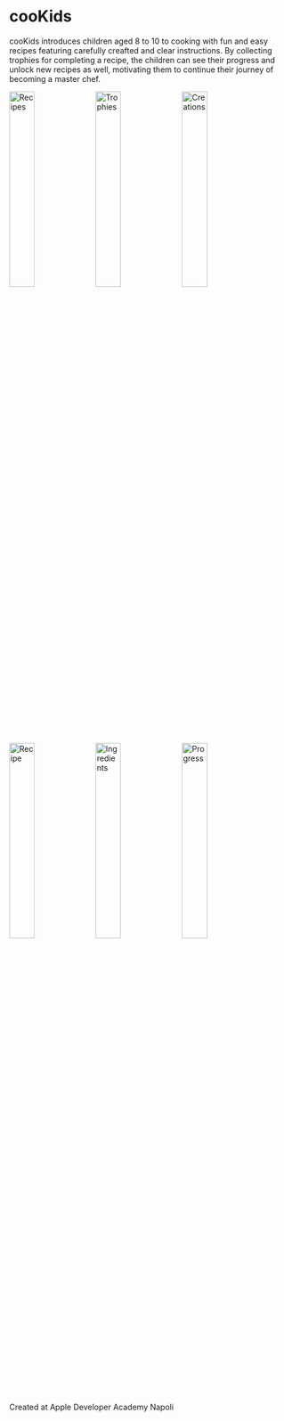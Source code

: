 # cooKids

cooKids introduces children aged 8 to 10 to cooking with fun and easy recipes featuring carefully creafted and clear instructions. By collecting trophies for completing a recipe, the children can see their progress and unlock new recipes as well, motivating them to continue their journey of becoming a master chef.

<div>
  <img width="30%" alt="Recipes" src="https://user-images.githubusercontent.com/57409167/162181132-6131e199-6b79-47d2-ba3e-336f4743dedb.png">
  <img width="30%" alt="Trophies" src="https://user-images.githubusercontent.com/57409167/162181163-e84ab052-ba8b-4a48-a10d-95b0aa9121f4.png">
  <img width="30%" alt="Creations" src="https://user-images.githubusercontent.com/57409167/162181176-0eb510a7-19b9-4d6a-afc3-bb51e83e5a18.png">
</div>

<div>
  <img width="30%" alt="Recipe" src="https://user-images.githubusercontent.com/57409167/162182173-adf7e45c-7961-4248-b816-069860dacac2.png">
  <img width="30%" alt="Ingredients" src="https://user-images.githubusercontent.com/57409167/162181464-ee0b605b-9539-4f27-8071-fdb11aba3530.png">
  <img width="30%" alt="Progress" src="https://user-images.githubusercontent.com/57409167/162181192-018cbbdf-2f6e-48f2-87ee-608ecbb73cce.png">
</div>

Created at Apple Developer Academy Napoli
